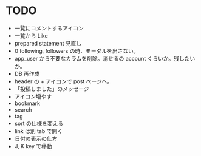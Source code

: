# TODO

- 一覧にコメントするアイコン
- 一覧から Like
- prepared statement 見直し
- 0 following, followers の時、モーダルを出さない。
- app_user から不要なカラムを削除。消せるの account くらいか。残したいか。
- DB 再作成
- header の + アイコンで post ページへ。
- 「投稿しました」のメッセージ
- アイコン増やす
- bookmark
- search
- tag
- sort の仕様を変える
- link は別 tab で開く
- 日付の表示の仕方
- J, K key で移動
